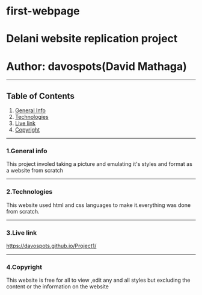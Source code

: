 # first-webpage
# Delani website replication project
# Author: davospots(David Mathaga)
***
## Table of Contents
1. [General Info](#general-info)
2. [Technologies](#technologies)
3. [Live link](#live-link)
4. [Copyright](#copyright)
****
### 1.General info
This project involed taking a picture and emulating it's styles and format as a website from scratch
****
### 2.Technologies
This website used html and css languages to make it.everything was done from scratch.

****
### 3.Live link
https://davospots.github.io/Project1/
****
### 4.Copyright
This website is free for all to view ,edit any and all styles but excluding the content or the information on the website
